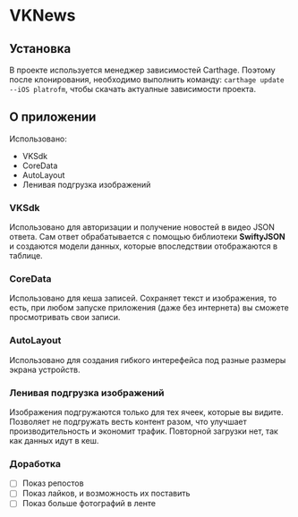 # VKNews

## Установка
В проекте используется менеджер зависимостей Carthage. Поэтому после клонирования, необходимо выполнить команду: 
`carthage update --iOS platrofm`, чтобы скачать актуалные зависимости проекта.

## О приложении
Использовано:
- VKSdk
- CoreData
- AutoLayout
- Ленивая подгрузка изображений

### VKSdk
Использовано для авторизации и получение новостей в видео JSON ответа. 
Сам ответ обрабатывается с помощью библиотеки **SwiftyJSON** и создаются модели данных, которые впоследствии отображаются в 
таблице.

### CoreData
Использовано для кеша записей. Сохраняет текст и изображения, то есть, при любом запуске приложения (даже без интернета) вы 
сможете просмотривать свои записи.

### AutoLayout
Использовано для создания гибкого интерефейса под разные размеры экрана устройств.

### Ленивая подгрузка изображений
Изображения подгружаются только для тех ячеек, которые вы видите. Позволяет не подгружать весть контент разом, что улучшает
производительность и экономит трафик. Повторной загрузки нет, так как данных идут в кеш.

### Доработка
- [ ] Показ репостов
- [ ] Показ лайков, и возможность их поставить
- [ ] Показ больше фотографий в ленте